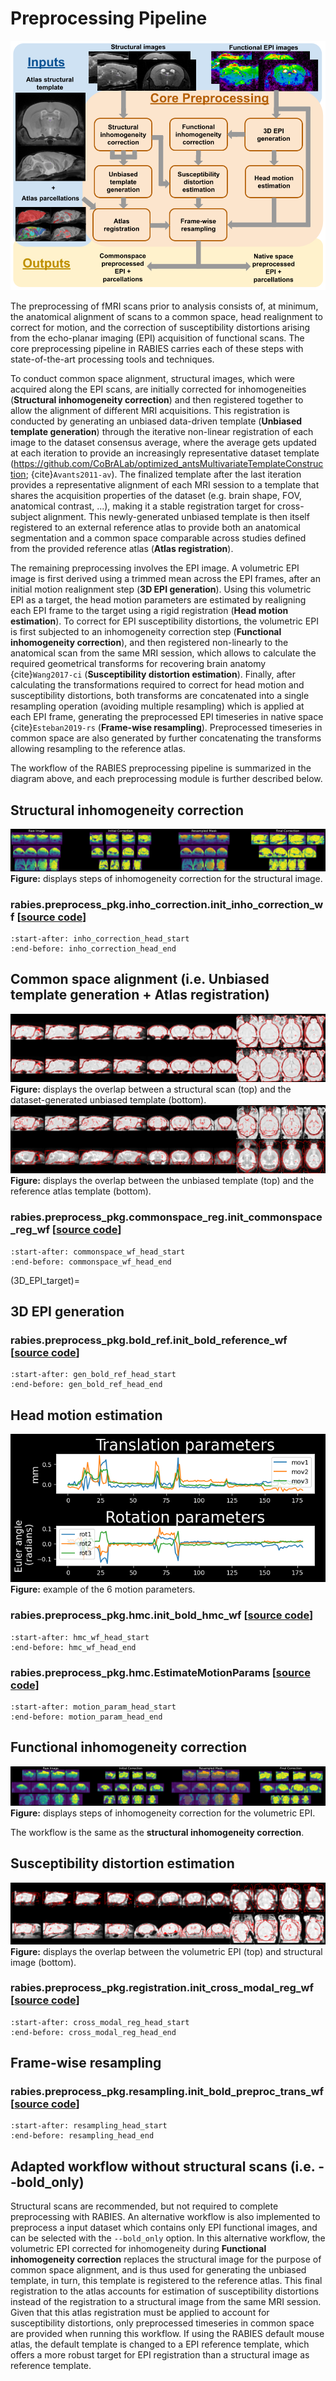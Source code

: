 # Preprocessing Pipeline
![](pics/preprocessing.png)

The preprocessing of fMRI scans prior to analysis consists of, at minimum, the anatomical alignment of scans to a common space, head realignment to correct for motion, and the correction of susceptibility distortions arising from the echo-planar imaging (EPI) acquisition of functional scans. The core preprocessing pipeline in RABIES carries each of these steps with state-of-the-art processing tools and techniques.

To conduct common space alignment, structural images, which were acquired along the EPI scans, are initially corrected for inhomogeneities (**Structural inhomogeneity correction**) and then registered together to allow the alignment of different MRI acquisitions. This registration is conducted by generating an unbiased data-driven template (**Unbiased template generation**) through the iterative non-linear registration of each image to the dataset consensus average, where the average gets updated at each iteration to provide an increasingly representative dataset template (<https://github.com/CoBrALab/optimized_antsMultivariateTemplateConstruction>; {cite}`Avants2011-av`). The finalized template after the last iteration provides a representative alignment of each MRI session to a template that shares the acquisition properties of the dataset (e.g. brain shape, FOV, anatomical contrast, ...), making it a stable registration target for cross-subject alignment. This newly-generated unbiased template is then itself registered to an external reference atlas to provide both an anatomical segmentation and a common space comparable across studies defined from the provided reference atlas (**Atlas registration**).

The remaining preprocessing involves the EPI image. A volumetric EPI image is first derived using a trimmed mean across the EPI frames, after an initial motion realignment step (**3D EPI generation**). Using this volumetric EPI as a target, the head motion parameters are estimated by realigning each EPI frame to the target using a rigid registration (**Head motion estimation**). To correct for EPI susceptibility distortions, the volumetric EPI is first subjected to an inhomogeneity correction step (**Functional inhomogeneity correction**), and then registered non-linearly to the anatomical scan from the same MRI session, which allows to calculate the required geometrical transforms for recovering brain anatomy {cite}`Wang2017-ci` (**Susceptibility distortion estimation**). Finally, after calculating the transformations required to correct for head motion and susceptibility distortions, both transforms are concatenated into a single resampling operation (avoiding multiple resampling) which is applied at each EPI frame, generating the preprocessed EPI timeseries in native space {cite}`Esteban2019-rs` (**Frame-wise resampling**). Preprocessed timeseries in common space are also generated by further concatenating the transforms allowing resampling to the reference atlas.

The workflow of the RABIES preprocessing pipeline is summarized in the diagram above, and each preprocessing module is further described below.

## Structural inhomogeneity correction
![](pics/sub-MFC067_ses-1_acq-FLASH_T1w_inho_cor.png)
**Figure:** displays steps of inhomogeneity correction for the structural image.

### rabies.preprocess_pkg.inho_correction.init_inho_correction_wf [[source code](https://github.com/CoBrALab/RABIES/blob/master/rabies/preprocess_pkg/inho_correction.py)]

```{literalinclude} ../rabies/preprocess_pkg/inho_correction.py
:start-after: inho_correction_head_start
:end-before: inho_correction_head_end
```

## Common space alignment (i.e. Unbiased template generation + Atlas registration)
![](pics/sub-MFC067_ses-1_acq-FLASH_T1w_inho_cor_registration.png)
**Figure:** displays the overlap between a structural scan (top) and the dataset-generated unbiased template (bottom).
![](pics/atlas_registration.png)
**Figure:** displays the overlap between the unbiased template (top) and the reference atlas template (bottom).

### rabies.preprocess_pkg.commonspace_reg.init_commonspace_reg_wf [[source code](https://github.com/CoBrALab/RABIES/blob/master/rabies/preprocess_pkg/commonspace_reg.py)]
```{literalinclude} ../rabies/preprocess_pkg/commonspace_reg.py
:start-after: commonspace_wf_head_start
:end-before: commonspace_wf_head_end
```

(3D_EPI_target)=
## 3D EPI generation
### rabies.preprocess_pkg.bold_ref.init_bold_reference_wf [[source code](https://github.com/CoBrALab/RABIES/blob/master/rabies/preprocess_pkg/bold_ref.py)]

```{literalinclude} ../rabies/preprocess_pkg/bold_ref.py
:start-after: gen_bold_ref_head_start
:end-before: gen_bold_ref_head_end
```

## Head motion estimation
![](pics/example_motion_parameters.png)
**Figure:** example of the 6 motion parameters.

### rabies.preprocess_pkg.hmc.init_bold_hmc_wf [[source code](https://github.com/CoBrALab/RABIES/blob/master/rabies/preprocess_pkg/hmc.py)]

```{literalinclude} ../rabies/preprocess_pkg/hmc.py
:start-after: hmc_wf_head_start
:end-before: hmc_wf_head_end
```

### rabies.preprocess_pkg.hmc.EstimateMotionParams [[source code](https://github.com/CoBrALab/RABIES/blob/master/rabies/preprocess_pkg/hmc.py)]

```{literalinclude} ../rabies/preprocess_pkg/hmc.py
:start-after: motion_param_head_start
:end-before: motion_param_head_end
```

## Functional inhomogeneity correction
![](pics/sub-MFC068_ses-1_task-rest_acq-EPI_run-1_bold_inho_cor.png)
**Figure:** displays steps of inhomogeneity correction for the volumetric EPI.

The workflow is the same as the **structural inhomogeneity correction**.

## Susceptibility distortion estimation
![](pics/sub-MFC068_ses-1_task-rest_acq-EPI_run-1_bold_registration.png)
**Figure:** displays the overlap between the volumetric EPI (top) and structural image (bottom).

### rabies.preprocess_pkg.registration.init_cross_modal_reg_wf [[source code](https://github.com/CoBrALab/RABIES/blob/master/rabies/preprocess_pkg/registration.py)]

```{literalinclude} ../rabies/preprocess_pkg/registration.py
:start-after: cross_modal_reg_head_start
:end-before: cross_modal_reg_head_end
```

## Frame-wise resampling

### rabies.preprocess_pkg.resampling.init_bold_preproc_trans_wf [[source code](https://github.com/CoBrALab/RABIES/blob/master/rabies/preprocess_pkg/resampling.py)]

```{literalinclude} ../rabies/preprocess_pkg/resampling.py
:start-after: resampling_head_start
:end-before: resampling_head_end
```

## Adapted workflow without structural scans (i.e. --bold_only)
Structural scans are recommended, but not required to complete preprocessing with RABIES. An alternative workflow is also implemented to preprocess a input dataset which contains only EPI functional images, and can be selected with the `--bold_only` option. In this alternative workflow, the volumetric EPI corrected for inhomogeneity during **Functional inhomogeneity correction** replaces the structural image for the purpose of common space alignment, and is thus used for generating the unbiased template, in turn, this template is registered to the reference atlas. This final registration to the atlas accounts for estimation of susceptibility distortions instead of the registration to a structural image from the same MRI session. Given that this atlas registration must be applied to account for susceptibility distortions, only preprocessed timeseries in common space are provided when running this workflow. 
If using the RABIES default mouse atlas, the default template is changed to a EPI reference template, which offers a more robust target for EPI registration than a structural image as reference template.
